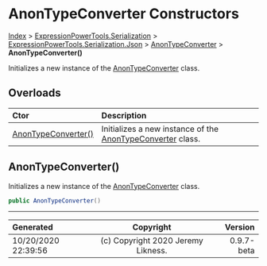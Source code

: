 ﻿# AnonTypeConverter Constructors

[Index](../index.md) > [ExpressionPowerTools.Serialization](ExpressionPowerTools.Serialization.a.md) > [ExpressionPowerTools.Serialization.Json](ExpressionPowerTools.Serialization.Json.n.md) > [AnonTypeConverter](ExpressionPowerTools.Serialization.Json.AnonTypeConverter.cs.md) > **AnonTypeConverter()**

Initializes a new instance of the [AnonTypeConverter](ExpressionPowerTools.Serialization.Json.AnonTypeConverter.cs.md) class.

## Overloads

| Ctor | Description |
| :-- | :-- |
| [AnonTypeConverter()](#anontypeconverter) | Initializes a new instance of the [AnonTypeConverter](ExpressionPowerTools.Serialization.Json.AnonTypeConverter.cs.md) class. |

## AnonTypeConverter()

Initializes a new instance of the [AnonTypeConverter](ExpressionPowerTools.Serialization.Json.AnonTypeConverter.cs.md) class.

```csharp
public AnonTypeConverter()
```



---

| Generated | Copyright | Version |
| :-- | :-: | --: |
| 10/20/2020 22:39:56 | (c) Copyright 2020 Jeremy Likness. | 0.9.7-beta |
